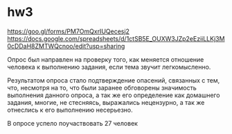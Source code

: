 # hw3

https://goo.gl/forms/PM7OmQxrIUQecesj2
https://docs.google.com/spreadsheets/d/1ctSB5E_OUXW3JZp2eEziiLLKj3M0cDDaH8ZMTWQcnoo/edit?usp=sharing

Опрос был направлен на проверку того, как меняется отношение человека к выполнению задания, если тема звучит легкомысленно.

Результатом опроса стало подтверждение опасений, связанных с тем, что, несмотря на то, что были заранее обговорены значимость выполнения данного опроса, а так же его определение как домашнего задания, многие, не стесняясь, выражались нецензурно, а так же отнеслись к его выполнению несерьезно. 

В опросе успело поучаствовать 27 человек
